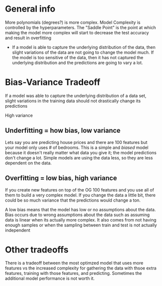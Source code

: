 # General info
More polynomials (degrees?) is more complex.
Model Complexity is controlled by the hyperparameters.
The "Saddle Point" is the point at which making the model more complex will start to decrease the test accuracy and result in overfitting
- If a model is able to capture the underlying distribution of the data, then slight variations of the data are not going to change the model much. If the model is too sensitive of the data, then it has not captured the underlying distribution and the predictions are going to vary a lot.

# Bias-Variance Tradeoff
If a model was able to capture the underlying distribution of a data set, slight variations in the training data should not drastically change its predictions

High variance
## Underfitting = how bias, low variance
Lets say you are predicting house prices and there are 100 features but your model only uses # of bedrooms. This is a simple and *biased* model because it doesn't really matter what data you give it; the model predictions don't change a lot. Simple models are using the data less, so they are less dependent on the data.

## Overfitting = low bias, high variance
If you create new features on top of the OG 100 features and you use all of them to build a very complex model. If you change the data a little bit, there could be so much variance that the predictions would change a ton. 

A low bias means that the model has low or no assumptions about the data. Bias occurs due to wrong assumptions about the data such as assuming data is linear when its actually more complex. It also comes from not having enough samples or when the sampling between train and test is not actually independent

# Other tradeoffs
There is a tradeoff between the most optimzed model that uses more features vs the increased complexity for gathering the data with thsoe extra features, training with those features, and predicting. Sometimes the additional model performance is not worth it.

